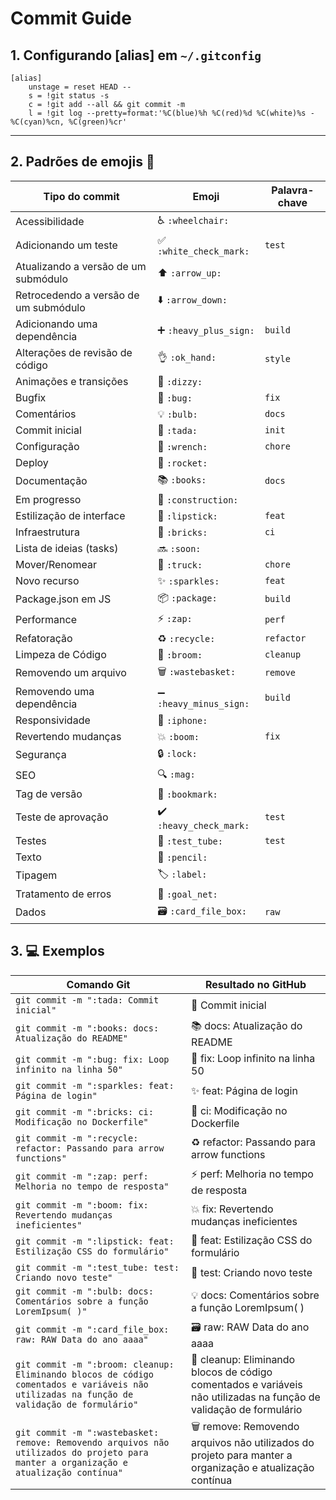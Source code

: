 # Commit Guide

## 1. Configurando [alias] em `~/.gitconfig`
```
[alias]
	unstage = reset HEAD --
	s = !git status -s 
	c = !git add --all && git commit -m 
	l = !git log --pretty=format:'%C(blue)%h %C(red)%d %C(white)%s - %C(cyan)%cn, %C(green)%cr'
```
---
## 2. Padrões de emojis 💈

| Tipo do commit | Emoji | Palavra-chave |
| --- | --- | --- |
| Acessibilidade | ♿ `:wheelchair:` |     |
| Adicionando um teste | ✅ `:white_check_mark:` | `test` |
| Atualizando a versão de um submódulo | ⬆️ `:arrow_up:` |     |
| Retrocedendo a versão de um submódulo | ⬇️ `:arrow_down:` |     |
| Adicionando uma dependência | ➕ `:heavy_plus_sign:` | `build` |
| Alterações de revisão de código | 👌 `:ok_hand:` | `style` |
| Animações e transições | 💫 `:dizzy:` |     |
| Bugfix | 🐛 `:bug:` | `fix` |
| Comentários | 💡 `:bulb:` | `docs` |
| Commit inicial | 🎉 `:tada:` | `init` |
| Configuração | 🔧 `:wrench:` | `chore` |
| Deploy | 🚀 `:rocket:` |     |
| Documentação | 📚 `:books:` | `docs` |
| Em progresso | 🚧 `:construction:` |     |
| Estilização de interface | 💄 `:lipstick:` | `feat` |
| Infraestrutura | 🧱 `:bricks:` | `ci` |
| Lista de ideias (tasks) | 🔜 `:soon:` |     |
| Mover/Renomear | 🚚 `:truck:` | `chore` |
| Novo recurso | ✨ `:sparkles:` | `feat` |
| Package.json em JS | 📦 `:package:` | `build` |
| Performance | ⚡ `:zap:` | `perf` |
| Refatoração | ♻️ `:recycle:` | `refactor` |
| Limpeza de Código | 🧹 `:broom:` | `cleanup` |
| Removendo um arquivo | 🗑️ `:wastebasket:` | `remove` |
| Removendo uma dependência | ➖ `:heavy_minus_sign:` | `build` |
| Responsividade | 📱 `:iphone:` |     |
| Revertendo mudanças | 💥 `:boom:` | `fix` |
| Segurança | 🔒️ `:lock:` |     |
| SEO | 🔍️ `:mag:` |     |
| Tag de versão | 🔖 `:bookmark:` |     |
| Teste de aprovação | ✔️ `:heavy_check_mark:` | `test` |
| Testes | 🧪 `:test_tube:` | `test` |
| Texto | 📝 `:pencil:` |     |
| Tipagem | 🏷️ `:label:` |     |
| Tratamento de erros | 🥅 `:goal_net:` |     |
| Dados | 🗃️ `:card_file_box:` | `raw` |

## 3. 💻 Exemplos

| Comando Git | Resultado no GitHub |
| --- | --- |
| `git commit -m ":tada: Commit inicial"` | 🎉 Commit inicial |
| `git commit -m ":books: docs: Atualização do README"` | 📚 docs: Atualização do README |
| `git commit -m ":bug: fix: Loop infinito na linha 50"` | 🐛 fix: Loop infinito na linha 50 |
| `git commit -m ":sparkles: feat: Página de login"` | ✨ feat: Página de login |
| `git commit -m ":bricks: ci: Modificação no Dockerfile"` | 🧱 ci: Modificação no Dockerfile |
| `git commit -m ":recycle: refactor: Passando para arrow functions"` | ♻️ refactor: Passando para arrow functions |
| `git commit -m ":zap: perf: Melhoria no tempo de resposta"` | ⚡ perf: Melhoria no tempo de resposta |
| `git commit -m ":boom: fix: Revertendo mudanças ineficientes"` | 💥 fix: Revertendo mudanças ineficientes |
| `git commit -m ":lipstick: feat: Estilização CSS do formulário"` | 💄 feat: Estilização CSS do formulário |
| `git commit -m ":test_tube: test: Criando novo teste"` | 🧪 test: Criando novo teste |
| `git commit -m ":bulb: docs: Comentários sobre a função LoremIpsum( )"` | 💡 docs: Comentários sobre a função LoremIpsum( ) |
| `git commit -m ":card_file_box: raw: RAW Data do ano aaaa"` | 🗃️ raw: RAW Data do ano aaaa |
| `git commit -m ":broom: cleanup: Eliminando blocos de código comentados e variáveis não utilizadas na função de validação de formulário"` | 🧹 cleanup: Eliminando blocos de código comentados e variáveis não utilizadas na função de validação de formulário |
| `git commit -m ":wastebasket: remove: Removendo arquivos não utilizados do projeto para manter a organização e atualização contínua"` | 🗑️ remove: Removendo arquivos não utilizados do projeto para manter a organização e atualização contínua |